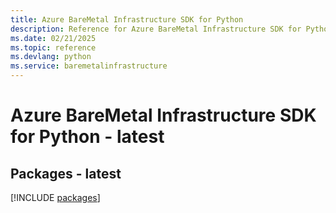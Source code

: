 ```yaml
---
title: Azure BareMetal Infrastructure SDK for Python
description: Reference for Azure BareMetal Infrastructure SDK for Python
ms.date: 02/21/2025
ms.topic: reference
ms.devlang: python
ms.service: baremetalinfrastructure
---
```

# Azure BareMetal Infrastructure SDK for Python - latest
## Packages - latest
[!INCLUDE [packages](baremetal-infrastructure-index.md)]